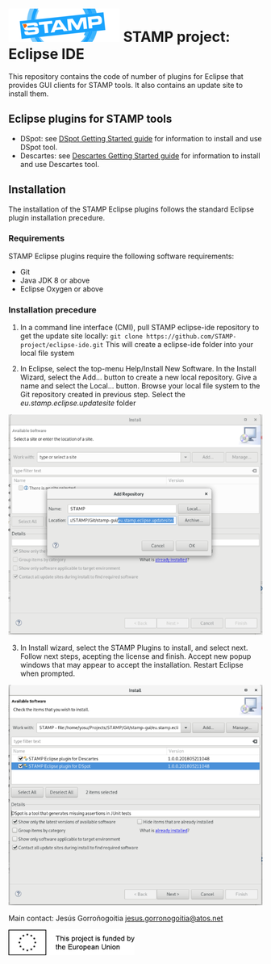 # [![STAMP](images/STAMP_Logo.png)](https://stamp-project.eu/) STAMP project: Eclipse IDE

This repository contains the code of number of plugins for Eclipse that provides GUI clients for STAMP tools. It also contains an update site to install them.

## Eclipse plugins for STAMP tools

- DSpot: see [DSpot Getting Started guide](README_DSpot.md) for information to install and use DSpot tool.
- Descartes: see [Descartes Getting Started guide](README_Descartes.md) for information to install and use Descartes tool.

## Installation
The installation of the STAMP Eclipse plugins follows the standard Eclipse plugin installation precedure.

### Requirements
STAMP Eclipse plugins require the following software requirements:
- Git
- Java JDK 8 or above
- Eclipse Oxygen or above

### Installation precedure
1. In a command line interface (CMI), pull STAMP eclipse-ide repository to get the update site locally:
`git clone https://github.com/STAMP-project/eclipse-ide.git`
This will create a eclipse-ide folder into your local file system

2. In Eclipse, select the top-menu Help/Install New Software. In the Install Wizard, select the Add... button to create a new local repository. Give a name and select the Local... button. Browse your local file system to the Git repository created in previous step. Select the *eu.stamp.eclipse.updatesite* folder

![STAMP Plugin installation step 2](images/STAMP_Install_1.png)

3. In Install wizard, select the STAMP Plugins to install, and select next. Follow next steps, acepting the license and finish. Accept new popup windows that may appear to accept the installation. Restart Eclipse when prompted.

![STAMP Plugin installation step 3](images/STAMP_Install_2.png)

Main contact: Jesús Gorroñogoitia <jesus.gorronogoitia@atos.net>

![Project funded by the European Union](images/european.union.logo.png)


